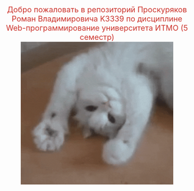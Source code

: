 <div style="text-align:center">
<span style="font-size: 20px; color:#cc342d">Добро пожаловать в репозиторий Проскуряков Роман Владимировича K3339 по дисциплине Web-программирование университета ИТМО (5 семестр)</span>
</div>

<div style="text-align:center">
<img src="home_sticker.gif" />
</div>